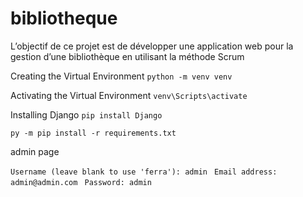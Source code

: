 # bibliotheque
L’objectif de ce projet est de développer une application web pour la gestion d’une bibliothèque en utilisant la méthode Scrum

Creating the Virtual Environment
```python -m venv venv```

Activating the Virtual Environment
```venv\Scripts\activate```

Installing Django
```pip install Django ```




```py -m pip install -r requirements.txt```

admin page 

```Username (leave blank to use 'ferra'): admin ```
```Email address: admin@admin.com ```
```Password: admin```